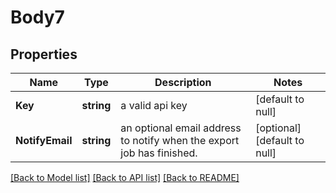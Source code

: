 # Body7

## Properties
Name | Type | Description | Notes
------------ | ------------- | ------------- | -------------
**Key** | **string** | a valid api key | [default to null]
**NotifyEmail** | **string** | an optional email address to notify when the export job has finished. | [optional] [default to null]

[[Back to Model list]](../README.md#documentation-for-models) [[Back to API list]](../README.md#documentation-for-api-endpoints) [[Back to README]](../README.md)


